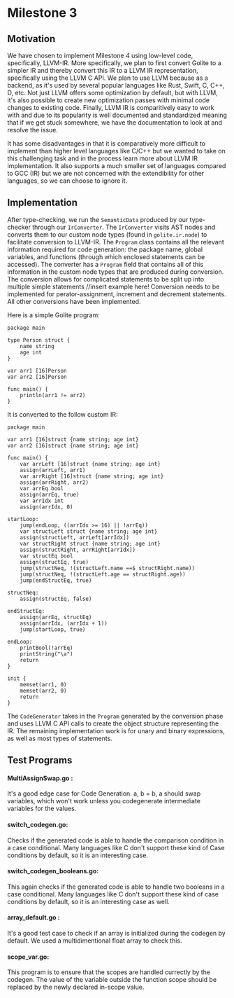 # Milestone 3

## Motivation

We have chosen to implement Milestone 4 using low-level code, specifically, LLVM-IR. More specifically, 
we plan to first convert Golite to a simpler IR and thereby convert this IR to a LLVM IR representation,
specifically using the LLVM C API. We plan to use LLVM because as a backend, as it's used by several popular
languages like Rust, Swift, C, C++, D, etc. Not just LLVM offers some optimization by default, but with
LLVM, it's also possible to create new optimization passes with minimal code changes to existing code.
Finally, LLVM IR is comparitively easy to work with and due to its popularity is well documented
and standardized meaning that if we get stuck somewhere, we have the documentation to look at and resolve 
the issue.

It has some disadvantages in that it is comparatively more difficult to implement than higher level languages
like C/C++ but we wanted to take on this challenging task and in the process learn more about LLVM IR 
implementation. It also supports a much smaller set of languages compared to GCC (IR) but we are not 
concerned with the extendibility for other languages, so we can choose to ignore it.

## Implementation

After type-checking, we run the `SemanticData` produced by our type-checker through our `IrConverter`.
The `IrConverter` visits AST nodes and converts them to our custom node types (found in `golite.ir.node`)
to facilitate conversion to LLVM-IR. The `Program` class contains all the relevant information required
for code generation: the package name, global variables, and functions (through which enclosed statements
can be accessed). The converter has a `Program` field that contains all of this information in the custom
node types that are produced during conversion. The conversion allows for complicated statements to be 
split up into multiple simple statements //insert example here! 
Conversion needs to be implemented for perator-assignment, increment and decrement statements. All other 
conversions have been implemented.

Here is a simple Golite program:

    package main

    type Person struct {
        name string
        age int
    }
    
    var arr1 [16]Person
    var arr2 [16]Person
    
    func main() {
        println(arr1 != arr2)
    }

It is converted to the follow custom IR:

    package main
    
    var arr1 [16]struct {name string; age int}
    var arr2 [16]struct {name string; age int}
    
    func main() {
        var arrLeft [16]struct {name string; age int}
        assign(arrLeft, arr1)
        var arrRight [16]struct {name string; age int}
        assign(arrRight, arr2)
        var arrEq bool
        assign(arrEq, true)
        var arrIdx int
        assign(arrIdx, 0)
    
    startLoop:
        jump(endLoop, ((arrIdx >= 16) || !arrEq))
        var structLeft struct {name string; age int}
        assign(structLeft, arrLeft[arrIdx])
        var structRight struct {name string; age int}
        assign(structRight, arrRight[arrIdx])
        var structEq bool
        assign(structEq, true)
        jump(structNeq, !(structLeft.name ==$ structRight.name))
        jump(structNeq, !(structLeft.age == structRight.age))
        jump(endStructEq, true)
    
    structNeq:
        assign(structEq, false)
    
    endStructEq:
        assign(arrEq, structEq)
        assign(arrIdx, (arrIdx + 1))
        jump(startLoop, true)
    
    endLoop:
        printBool(!arrEq)
        printString("\a")
        return
    }
    
    init {
        memset(arr1, 0)
        memset(arr2, 0)
        return
    }

The `CodeGenerator` takes in the `Program` generated by the conversion phase and uses LLVM C API calls to 
create the object structure representing the IR. The remaining implementation work is for unary and binary 
expressions, as well as most types of statements.

## Test Programs

#### MultiAssignSwap.go :
It's a good edge case for Code Generation. a, b = b, a should swap variables, which won't work unless you 
codegenerate intermediate variables for the values. 
#### switch_codegen.go: 
Checks if the generated code is able to handle the comparison condition in a case conditional. Many languages 
like C don't support these kind of Case conditions by default, so it is an interesting case.
#### switch_codegen_booleans.go:
This again checks if the generated code is able to handle two booleans in a case conditional. Many languages
like C don't support these kind of case conditions by default, so it is an interesting case as well.
#### array_default.go :
It's a good test case to check if an array is initialized during the codegen by default. We used a multidimentional 
float array to check this.
#### scope_var.go: 
This program is to ensure that the scopes are handled currectly by the codegen. The value of the variable outside
the function scope should be replaced by the newly declared in-scope value.
